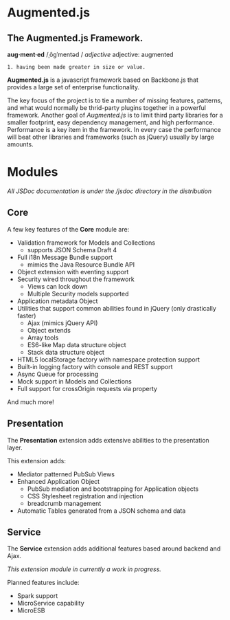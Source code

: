 # Augmented.js
## The Augmented.js Framework.

**aug·ment·ed**
/ˌôɡˈmentəd /
*adjective*
adjective: augmented

    1. having been made greater in size or value.


**Augmented.js** is a javascript framework based on Backbone.js that provides a large set of enterprise functionality.

The key focus of the project is to tie a number of missing features, patterns, and what would normally be thrid-party plugins together in a powerful framework.  Another goal of *Augmented.js* is to limit third party libraries for a smaller footprint, easy dependency management, and high performance.  Performance is a key item in the framework.  In every case the performance will beat other libraries and frameworks (such as jQuery) usually by large amounts.

# Modules

*All JSDoc documentation is under the /jsdoc directory in the distribution*

## Core

A few key features of the **Core** module are:
* Validation framework for Models and Collections
  - supports JSON Schema Draft 4
* Full i18n Message Bundle support
  - mimics the Java Resource Bundle API
* Object extension with eventing support
* Security wired throughout the framework
  - Views can lock down
  - Multiple Security models supported
* Application metadata Object
* Utilities that support common abilities found in jQuery (only drastically faster)
  - Ajax (mimics jQuery API)
  - Object extends
  - Array tools
  - ES6-like Map data structure object
  - Stack data structure object
* HTML5 localStorage factory with namespace protection support
* Built-in logging factory with console and REST support
* Async Queue for processing
* Mock support in Models and Collections
* Full support for crossOrigin requests via property

And much more!

## Presentation

The **Presentation** extension adds extensive abilities to the presentation layer.

This extension adds:
* Mediator patterned PubSub Views
* Enhanced Application Object
    - PubSub mediation and bootstrapping for Application objects
    - CSS Stylesheet registration and injection
    - breadcrumb management
* Automatic Tables generated from a JSON schema and data

## Service

The **Service** extension adds additional features based around backend and Ajax.

*This extension module in currently a work in progress.*

Planned features include:
* Spark support
* MicroService capability
* MicroESB
